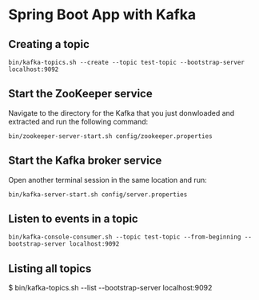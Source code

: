 # Spring Boot App with Kafka

## Creating a topic

``bin/kafka-topics.sh --create --topic test-topic --bootstrap-server localhost:9092``

## Start the ZooKeeper service
Navigate to the directory for the Kafka that you just donwloaded and extracted and run the following command:

``bin/zookeeper-server-start.sh config/zookeeper.properties``

## Start the Kafka broker service
Open another terminal session in the same location and run:

``bin/kafka-server-start.sh config/server.properties``

## Listen to events in a topic

``bin/kafka-console-consumer.sh --topic test-topic --from-beginning --bootstrap-server localhost:9092``

## Listing all topics

$ bin/kafka-topics.sh --list --bootstrap-server localhost:9092
